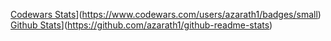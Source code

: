 [Codewars Stats](https://www.codewars.com/users/azarath1/badges/small)](https://www.codewars.com/users/azarath1/badges/small)
[Github Stats](https://github-readme-stats.vercel.app/api?username=azarath1)](https://github.com/azarath1/github-readme-stats)
